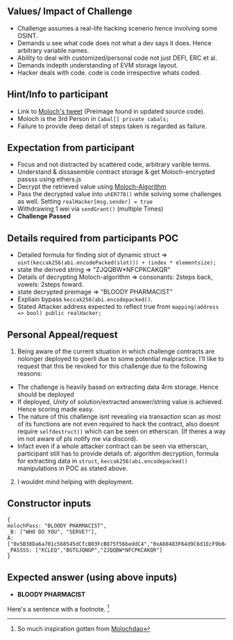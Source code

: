 ## Values/ Impact of Challenge
 - Challenge assumes a real-life hacking scenerio hence involving some OSINT.
 - Demands u see what code does not what a dev says it does. Hence arbitrary variable names.
 - Ability to deal with customized/personal code not just DEFI, ERC et al.
 - Demands indepth understanding of EVM storage layout.
 - Hacker deals with code. code is code irrespective whats coded.
 
## Hint/Info to participant
- Link to [Moloch's tweet](https://twitter.com/Kodak_Rome/status/1624372583310262279?t=_iNw3oWhcMmISeECaDBTTA&s=19) (Preimage found in updated source code).
- Moloch is the 3rd Person in `Cabal[] private cabals;`
- Failure to provide deep detail of steps taken is regarded as failure.

## Expectation from participant
- Focus and not distracted by scattered code, arbitrary varible terms.
- Understand & dissasemble contract storage & get Moloch-encrypted passss using ethers.js
- Decrypt the retrieved value using [Moloch-Algorithm](https://twitter.com/Kodak_Rome/status/1624372583310262279?t=_iNw3oWhcMmISeECaDBTTA&s=19)
- Pass the decrypted value into `uhER778()` while solving some challenges as well. Setting  `realHacker[msg.sender] = true`
- Withdrawing 1 wei via `sendGrant()` (multiple Times)
- **Challenge Passed**
## Details required from participants POC
- Detailed formula for finding slot of dynamic struct => `uint(keccak256(abi.encodePacked(slot))) + (index * elementsize);`
- state the derived string => "ZJQQBW*NFCPKCAKQR"
- Details of decrypting Moloch-algorithm => consonants: 2steps back, vowels: 2steps foward.
- state decrypted preimage => "BLOODY PHARMACIST"
- Expliain bypass `keccak256(abi.encodepacked()`.
- Stated Attacker address expected to reflect true from `mapping(address => bool) public realHacker;`

## Personal Appeal/request
1. Being aware of the current situation in which challenge contracts are nolonger deployed to goerli due to some potential malpractice.
I'll like to request that this be revoked for this challenge due to the following reasons:

- The challenge is heavily based on extracting data 4rm storage. Hence should be deployed
- If deployed, *Unity* of solution/extracted answer/string value is achieved. Hence scoring made easy.
- The nature of this challenge isnt revealing via transaction scan as most of its functions are not even required to hack the contract, also doesnt require `selfdestruct()` which can be seen on etherscan. (If theres a way im not aware of pls notify me via discord).
- Infact even if a whole attacker contract can be seen via etherscan, participant still has to provide details of: algorithm decryption, formula for extracting data in `struct`, `keccak256(abi.encodepacked()` manipulations in POC as stated above.
2. I wouldnt mind helping with deployment.

## Constructor inputs
```
{
molochPass: "BLOODY PHARMACIST",
_B: ["WHO DO YOU", "SERVE?"],
A: ["0x5B38Da6a701c568545dCfcB03FcB875f56beddC4","0xAb8483F64d9C6d1EcF9b849Ae677dD3315835cb2","0x4B20993Bc481177ec7E8f571ceCaE8A9e22C02db"]
_PASSSS: ["KCLEQ","BGTGJQNGP","ZJQQBW*NFCPKCAKQR"]
}
```

## Expected answer (using above inputs)
- **BLOODY PHARMACIST**



Here's a sentence with a footnote. [^1]
[^1]: So much inspiration gotten from [Molochdao](https://molochdao.com)
